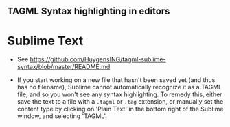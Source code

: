 ## TAGML Syntax highlighting in editors

# Sublime Text
- See <https://github.com/HuygensING/tagml-sublime-syntax/blob/master/README.md>

- If you start working on a new file that hasn't been saved yet (and thus has no filename), Sublime cannot automatically recognize it as a TAGML file, and so you won't see any syntax highlighting.
  To remedy this, either save the text to a file with a `.tagml` or `.tag` extension, or manually set the content type by clicking on 'Plain Text' in the bottom right of the Sublime window, and selecting 'TAGML'. 

